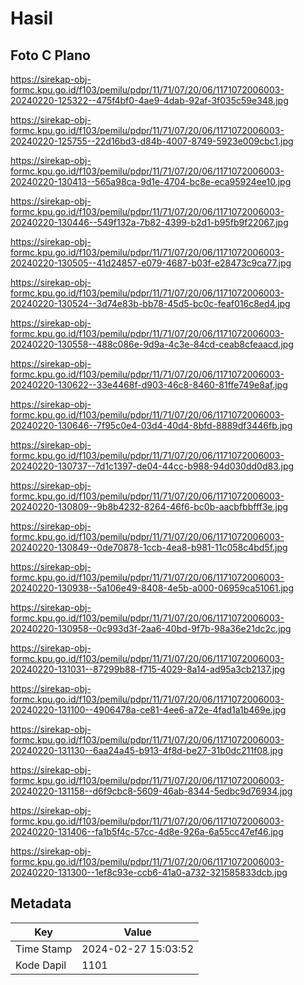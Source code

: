 # Hasil

## Foto C Plano

https://sirekap-obj-formc.kpu.go.id/f103/pemilu/pdpr/11/71/07/20/06/1171072006003-20240220-125322--475f4bf0-4ae9-4dab-92af-3f035c59e348.jpg

https://sirekap-obj-formc.kpu.go.id/f103/pemilu/pdpr/11/71/07/20/06/1171072006003-20240220-125755--22d16bd3-d84b-4007-8749-5923e009cbc1.jpg

https://sirekap-obj-formc.kpu.go.id/f103/pemilu/pdpr/11/71/07/20/06/1171072006003-20240220-130413--565a98ca-9d1e-4704-bc8e-eca95924ee10.jpg

https://sirekap-obj-formc.kpu.go.id/f103/pemilu/pdpr/11/71/07/20/06/1171072006003-20240220-130446--549f132a-7b82-4399-b2d1-b95fb9f22067.jpg

https://sirekap-obj-formc.kpu.go.id/f103/pemilu/pdpr/11/71/07/20/06/1171072006003-20240220-130505--41d24857-e079-4687-b03f-e28473c9ca77.jpg

https://sirekap-obj-formc.kpu.go.id/f103/pemilu/pdpr/11/71/07/20/06/1171072006003-20240220-130524--3d74e83b-bb78-45d5-bc0c-feaf016c8ed4.jpg

https://sirekap-obj-formc.kpu.go.id/f103/pemilu/pdpr/11/71/07/20/06/1171072006003-20240220-130558--488c086e-9d9a-4c3e-84cd-ceab8cfeaacd.jpg

https://sirekap-obj-formc.kpu.go.id/f103/pemilu/pdpr/11/71/07/20/06/1171072006003-20240220-130622--33e4468f-d903-46c8-8460-81ffe749e8af.jpg

https://sirekap-obj-formc.kpu.go.id/f103/pemilu/pdpr/11/71/07/20/06/1171072006003-20240220-130646--7f95c0e4-03d4-40d4-8bfd-8889df3446fb.jpg

https://sirekap-obj-formc.kpu.go.id/f103/pemilu/pdpr/11/71/07/20/06/1171072006003-20240220-130737--7d1c1397-de04-44cc-b988-94d030dd0d83.jpg

https://sirekap-obj-formc.kpu.go.id/f103/pemilu/pdpr/11/71/07/20/06/1171072006003-20240220-130809--9b8b4232-8264-46f6-bc0b-aacbfbbfff3e.jpg

https://sirekap-obj-formc.kpu.go.id/f103/pemilu/pdpr/11/71/07/20/06/1171072006003-20240220-130849--0de70878-1ccb-4ea8-b981-11c058c4bd5f.jpg

https://sirekap-obj-formc.kpu.go.id/f103/pemilu/pdpr/11/71/07/20/06/1171072006003-20240220-130938--5a106e49-8408-4e5b-a000-06959ca51061.jpg

https://sirekap-obj-formc.kpu.go.id/f103/pemilu/pdpr/11/71/07/20/06/1171072006003-20240220-130958--0c993d3f-2aa6-40bd-9f7b-98a36e21dc2c.jpg

https://sirekap-obj-formc.kpu.go.id/f103/pemilu/pdpr/11/71/07/20/06/1171072006003-20240220-131031--87299b88-f715-4029-8a14-ad95a3cb2137.jpg

https://sirekap-obj-formc.kpu.go.id/f103/pemilu/pdpr/11/71/07/20/06/1171072006003-20240220-131100--4906478a-ce81-4ee6-a72e-4fad1a1b469e.jpg

https://sirekap-obj-formc.kpu.go.id/f103/pemilu/pdpr/11/71/07/20/06/1171072006003-20240220-131130--6aa24a45-b913-4f8d-be27-31b0dc211f08.jpg

https://sirekap-obj-formc.kpu.go.id/f103/pemilu/pdpr/11/71/07/20/06/1171072006003-20240220-131158--d6f9cbc8-5609-46ab-8344-5edbc9d76934.jpg

https://sirekap-obj-formc.kpu.go.id/f103/pemilu/pdpr/11/71/07/20/06/1171072006003-20240220-131406--fa1b5f4c-57cc-4d8e-926a-6a55cc47ef46.jpg

https://sirekap-obj-formc.kpu.go.id/f103/pemilu/pdpr/11/71/07/20/06/1171072006003-20240220-131300--1ef8c93e-ccb6-41a0-a732-321585833dcb.jpg


## Metadata

| Key        | Value               |
| ---------- | ------------------- |
| Time Stamp | 2024-02-27 15:03:52 |
| Kode Dapil | 1101                |



